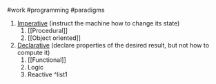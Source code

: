 #work #programming #paradigms

1. [Imperative](https://en.wikipedia.org/wiki/Imperative_programming) (instruct the machine how to change its state)
	1. [[Procedural]]
	2. [[Object oriented]]
2. [Declarative](https://en.wikipedia.org/wiki/Declarative_programming) (declare properties of the desired result, but not how to compute it)
	1. [[Functional]]
	2. Logic
	3. Reactive
^list1
